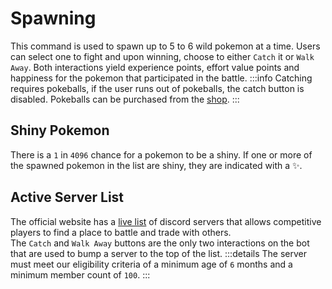 # Spawning

This command is used to spawn up to 5 to 6 wild pokemon at a time. Users can select one to fight and upon winning, choose to either `Catch` it or `Walk Away`. Both interactions yield experience points, effort value points and happiness for the pokemon that participated in the battle.
:::info
Catching requires pokeballs, if the user runs out of pokeballs, the catch button is disabled. Pokeballs can be purchased from the [shop](/commands/shop.html).
:::

## Shiny Pokemon

There is a `1` in `4096` chance for a pokemon to be a shiny. If one or more of the spawned pokemon in the list are shiny, they are indicated with a ✨.

## Active Server List

The official website has a [live list](https://pokecord.org/active) of discord servers that allows competitive players to find a place to battle and trade with others.<br>
The `Catch` and `Walk Away` buttons are the only two interactions on the bot that are used to bump a server to the top of the list.
:::details
The server must meet our eligibility criteria of a minimum age of `6` months and a minimum member count of `100`.
:::